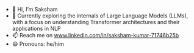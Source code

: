 - 👋 Hi, I’m Saksham
- 🌱 Currently exploring the internals of Large Language Models (LLMs), with a focus on understanding Transformer architectures and their applications in NLP
- 📫 Reach me on www.linkedin.com/in/saksham-kumar-71746b25b
- 😄 Pronouns: he/him

<!---
0123Saksham/0123Saksham is a ✨ special ✨ repository because its `README.md` (this file) appears on your GitHub profile.
You can click the Preview link to take a look at your changes.
--->
